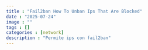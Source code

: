 ```yaml
---
title : "Fail2ban How To Unban Ips That Are Blocked"
date : "2025-07-24"
image : ""
tags : []
categories : [network]
description : "Permite ips con fail2ban"
---
```



